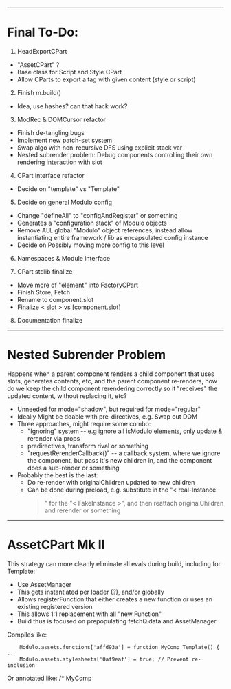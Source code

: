 ------

# Final To-Do:

1. HeadExportCPart
  - "AssetCPart" ?
  - Base class for Script and Style CPart
  - Allow CParts to export a tag with given content (style or script)

2. Finish m.build()
  - Idea, use hashes? can that hack work?

3. ModRec & DOMCursor refactor
  - Finish de-tangling bugs
  - Implement new patch-set system
  - Swap algo with non-recursive DFS using explicit stack var
  - Nested subrender problem: Debug components controlling their own
    rendering interaction with slot

4. CPart interface refactor
  - Decide on "template" vs "Template"

5. Decide on general Modulo config
  - Change "defineAll" to "configAndRegister" or something
  - Generates a "configuration stack" of Modulo objects
  - Remove ALL global "Modulo" object references, instead allow instantiating
    entire framework / lib as encapsulated config instance
  - Decide on Possibly moving more config to this level

6. Namespaces & Module interface

7. CPart stdlib finalize
  - Move more of "element" into FactoryCPart
  - Finish Store, Fetch
  - Rename to component.slot
  - Finalize < slot > vs [component.slot]

8. Documentation finalize



------

# Nested Subrender Problem

Happens when a parent component renders a child component that uses slots,
generates contents, etc, and the parent component re-renders, how do we
keep the child component rerendering correctly so it "receives" the updated
content, without replacing it, etc?

- Unneeded for mode="shadow", but required for mode="regular"
- Ideally Might be doable with pre-directives, e.g. Swap out DOM
- Three approaches, might require some combo:
    - "Ignoring" system -- e.g ignore all isModulo elements, only update &
      rerender via props
    - predirectives, transform rival or something
    - "requestRerenderCallback()"  -- a callback system, where we ignore
      the component, but pass it's new children in, and the component does
      a sub-render or something
- Probably the best is the last:
    - Do re-render with originalChildren updated to new children
    - Can be done during preload, e.g. substitute in the "< real-Instance
      >" for the "< FakeInstance >", and then reattach originalChildren
      and rerender or something

------

# AssetCPart Mk II

This strategy can more cleanly eliminate all evals during build, including
for Template:

- Use AssetManager
- This gets instantiated per loader (?), and/or globally
- Allows registerFunction that either creates a new function or uses an
  existing registered version
- This allows 1:1 replacement with all "new Function"
- Build thus is focused on prepopulating fetchQ.data and AssetManager

Compiles like:

        Modulo.assets.functions['affd93a'] = function MyComp_Template() { ..
        Modulo.assets.stylesheets['0af9eaf'] = true; // Prevent re-inclusion

Or annotated like:
        /* MyComp <script name="lol"> */ Modulo.assets.functions['x84af3a'] = function MyComp_Script() { ..

        /* </script> */ return ....}

- Then, deduping can be as follows:
    - Replace all instances of "text" with quoted hash in final build
    - If attempt to register text that matches regexp of quoted hash,
      use quoted hash instead for hash

# AssetCPart

  - During build step, "style" goes into a CSS file, "script" goes into JS
  - Script and Style contents in fetchQ cache output get blanked (or maybe
    replaced with newlines to preserve line numbering, or a comment explaining
    the new location)
  - Another idea: Use for Template compilation as well, to prevent ANY eval
    from getting into built JS!
  - Interface could have a "dedupe" and "dedupeReplace"
  - Script format:
    -
      (function (factory, Modulo, loadObj) {





          loadObj.script = {
          }); // what was return before
      })();


  - Another idea: Have "detachedFactoryCallback" as a general utility


- Think about refactoring FactoryCPart and AssetCPart each into a helper
  library, or something, to avoid too many base classes (or maybe just
  assetCPart)











------

# Broad ideas for increased code-use around CParts + templates + build

- Problem:
    - How do we structure different asset requirements? How can we make JS/CSS
      build bundles? How do CParts expose this?
    - Idea 1: CParts can implement a "exportCallback" that accumulates a JS file
    - Idea 2: This could somehow get folded into the < script > and < style >
      tag in the header idea: Basically, a CPart can export a "head depedency",
      that get inserted of the given type. Thus, building is the same as just
      summing together all "exports" or head-dependencies.
    - Idea 3: This feels like this could also somehow get folded into "fast
      reorged builds" (e.g. resurrecting factoryData)
    - Idea 4: For flat

- IDEA: When we get default attrs, refactor Style factory Callback into a
  Template that somehow implements prefixAllSelectors. The Template can be
  overridden.


- Misc cleanup: Replace all Modulo.globals.document with "ownerDocument"!

- MDU idea:
    - MTLMarkdown - A varient of MTL engine that does a "markown" conversion
      after templating but before setting component.innerHTML
    - Or maybe better yet, markdowntemplate is the CPart
    - Building on that, perhaps a way to configure markdown "handlers" for
      different types, e.g. using x-EmbedImg instead of img.
    - Could create and register custom tags using TagLex

# Ideas for better CPart development:

- Script should allow "export-as-cpart" or "cpart-name", which creates a
  one-off CPart class that can be reused

# Broad idea for increased code re-use around coniguration:

- "Configurable" base class
    - CPart, Loader, Template, ModRec, Cursor all derive from it
    - Does not get included into "CPart" lifecycle, but shares some behavior
      with CPart (can be configured with stackable defaults, has this.element
      back reference, etc)

- Misc todo item: Rename "component.children" to "component.slot", so its more
  obvious what it does
------

# Broad idea or approach to detangle various rendering issues:

- Broad idea or approach to detangle various configuration issues:
    - Use initialized/prepare + renderObj as a simple configuration system
    - Truly self-configuring
    - Directive shortcuts should be stored there too
    - TagDirective shortcuts as well (which in turn get populated by < Load >
      CPart)
    - Old todo that's relevant: Add a check somewhere for CParts to "register"
      a directive that also ensures at least one of Load, Mount, Unmount or
      Change exists for every "registered" directive
    - initializedCallback() { renderObj.component.directives.push('compiler.resolve'); }
    - Speed optimization: To prevent wasted space, need to think of a solution
      that allows each renderObj to "seem" like it can be separately modified,
      but it isn't actually (e.g. one of the old "maps", or a hashed registry
      of cached renderObjs, or something, or a "pushAndFork(arr)" or something)



- Predirectives (MOSTLY DONE!)
    - Directives that get resolved BEFORE reconciler.reconcile()
    - Maybe change the interface to support "loadString" then "reconcile"
    - The loadString step would make a fragment and then apply pre-directives
    - The predirective would be like: "directiveLoad"


- Pre-reconciler modifications
    - (see "predirectives" for a more concrete version of this)
    - The reconciler should ALWAYS attempt to reconcile the two DOMs
    - There should instead be hooks for pre-reconciler modifications to the
      generated DOM
    - This would allow [component.children] as a pre-directive: It will attach
      the "originalChildren" DOM to the fragment DOM, pre-rerender
    - This could also be used for tag namespace transformations:
        - [load.tag] could be a reconciler pre-directive
        - Tag-based directives can be triggered by certain tagnames


        - More general concept of "tagTransforms": Transform tagname into
          directive
        - This works for [component.ignore] as well:

            ignoreDirectiveLoad(node, key) {
                //const key = this.reconciler.getKey(node);
                if (this.isMounted && key in this.ignoredNodes) {
                    node.replaceWith(this.ignoredNodes[key]);
                } else {
                    this.ignoredNodes[key] = node;
                }
            }

- Give more thought to the "modulo-" prefix idea:
    - One simple way to express it is: all cases of "&lt;C" turn into
      "&lt;modulo-C"

- Thunked function / "PatchSet"
    - For render() and directives, it might make sense to "squash" functions
      into a "function set" that can run all (see older idea below about a
      possible micro-optimization for rerender())
          - E.g. instead of renderCallback()
    - If that makes sense, then perhaps merging this with the idea of "patch
      set" would help
    - They could get "nested", but keep on storing a pre-computed flattened
      version for fast speed
    - In the end, this would almost be like a mini VM thing:
        - Tightly optimize an inner loop
        - A special list format for storing a sequence of function executions
        - Each execution could be wrapped in a try/catch block
        - Could have "metadata" in a separate list 
    - Might even be useful for replacing "callback" interface with TagLoad --
      generally dereferencing since {'body': 'bodyVanish'} is repetitive
    - Note: Danger with this is hot-reloading -- needs to be easy to "refresh"

------
# Misc notes:

- Template vs template
    - Since MTL and JS are case-sensitive, "Template" could be the class, allowing
      for Template.tableRow to refer to <Template name="tableRow">
    - Lowercase "template" is the currently selected CPart instance

- Plural vs singular notes:
    - imagine the following use cases:
        - We want EVERY <load> CPart to hook onto reconciler directives
          (e.g. for multiple namespaces)
    - This is all pointing toward "squashed" callback hooks
    - This just means looking in spares as well for directive callbacks


----
# Misc notes:

- Massive performance bug:
    - http://localhost:8081/docs/templating-reference.html
    - Currently, it's doing renderas 88 times!
    - currently, it rerenders EVERY SINGLE one each time one loads, causing
      exponentially slow algos
    - Likely a bug with mws-Demo, or could be some script / scoping issue with
      Modulo

- CPart "Spares" is broken!
    - Right now, manually setting which one CPart is active is effectively
      creatinq a new type of state
    - We want some way to "choose" or bind based on actual state
    - Solution #1: "static getCurrentCPartCallback" on each CPart type
    - Solution #2: Something like "active-if:=script.shouldShow"
        - Or, make it a normal lifecycle method, e.g. "pick CPart"?
        - E.g. something like "templateSelectCallback"?
    - Solution #3: Feature of state
        - Don't change much (e.g. have spares), but leave manually swapping
          spares as a "bad practice"
        - E.g. '<template [state.choose] name="shop">'
            - By default will use state variable "template"
        - Like bind, except 1 direction, swaps spares on state change
        - Directive only can be used on CParts
    - Solution #4: Make it internally CPart-handled (?)
        - Each CPart can be either a "squasher" or a "stacker"
    - Solution #5: Remove documentation on swapping spares
        - Possibly combine above
        - Is there really any use for swapping templates, as spares are already
          used by |renderas?

- MTL: Support for "or" and "and" operators in if statements, and better
    error messages if encountering unknown conditional operators
        - Another idea: Have {% and %} and {% or %} be tags that modify the
          previous token

# Next refactor:

- Switch to < load > , and fix sub-namespacing / hash namespacing

- Namespacing fix:
  - Start by simply renaming "namespace" to "global-namespace".
  - Same behavior, always register absolutely to global-namespace
  - This way we can "punt" on hash namespacing until "namespace" (private ns)
    becomes a required feature

- CLI testing: https://bitbucket.org/michaelb/scrollcli/src/master/runtests.sh
- Use my old work on scrollcli BATS for "E2E" modulocli testing
- Another: Either part of testing framework, or built-in, support archives of
  site sources as "input" that it unzips to a tmp file, so we can have "frozen"
  versions of CLI tests at different version tags for a more sophisticated CLI
  test matrix
- Improve "basePath" --> switch to workingDir and add as chdir() function

- TODO: New lifecycle names:
  - Prepare -> Render -> Reconcile -> Update

- Another idea: Create a JavaScript interface for Component and CPart
  definition that uses Template literals tagged syntax:
    - https://developer.mozilla.org/en-US/docs/Web/JavaScript/Reference/Template_literals
    - Would be very easy for massive gain (e.g. much more clear integration into other frameworks)
    - Perhaps the Modulo object could have it?  - const modulo = new Modulo(); - modulo.define` -    <component> ...  - `
    - Not sure how useful this is, on second thought, compared to: modulo.loadString(`...`)
    - Much better to be per-component, then:
      - const { component } = modulo.cpartDef;
      - component`name=""`
      - endcompnent``
# Notes on using ModRec to simplify load / reload:

- ModRec + hooks for load
  - Loader is just a domfragment
  - It keeps the dom of the loaded components loaded
  - It reconciles if hot-updated
      - (eventually can do othe stuff)
- modulo-loader can hook into tagTransforms, can hook into build process
  - Use to populate load obj
  - Thus, can use to load everything + get directives applied

- One radical idea is to just do dom nodes all the way down:
  - E.g. change state into < modulo-state /> dom node factory representation
  - Factory loops through it's dom nodes

- Idea for "modulocli test" multiprocessing:
  - Create a SPA "dashboard" with a table of components & their tests
  - Start "test server" -- HTTP server that serves up test results + badges
  - Expose HTTP API to re-run tests (maybe also git pull & rerun?)
  - HTTP API should allow "split" work -- this way it can be used as a primitive worker-queue
      - This would allow starting X processes, one for each physical core
      - Then TestSuites get "round-robined" between the processes

- More ideas for "fetch actions":
    <request
        prefix="https://github.com/"
        repos.GET="/api/users/{{ username }}"
        repos.callback:=script.dataReceived
    ></request>
    - Under the hood uses fetchQ.enqueue + fetchQ.wait (to gather multiple)
    - The routes are all templated, e.g.:
    - request.repos.get({username: 'michaelpb'})
    - Future idea: Could use reversable named routes from backend

- Misc other ideas:
    - "Scheduler": combine fetchQ + setTimeout into a custom queue


- Release schedule ideas:
    - Set up a robust testing matrix
    - "Modulo Version"   x   "Unit-test version"   x   "Browser"
    - e.g. 0.5.1         x   0.3.4                 x   Edge 18
    - Will have to play by ear the old unit-test idea, but it would just check
      out old git branches/tags, move in the latest src/Modulo.js, then test
    - Might have to ONLY do this with "public API" unit tests, since the goal
      is to check against old tests taht might be using old APIs, to ensure we
      don't lose public-facing API features

# More notes: 2021 (Nov)

- GET params config idea:
    - Allow importing of libraries with GET parameters, e.g. /components.html?theme=bootstrap
    - This generates that loader with the given config (which it adds to the
      hash), allowing for the same library to be imported multiple times with
      different configs and different namespaces.
    - This would allow for the same component library to be configured multiple
      times. The ideal sitch


# More notes: 2021 (Sep)

- Main next steps:
    - (DONE) Remove ".name"
    - (DONE) Do cparts.state vs state conversion
    - (DONE-ish) Work on "Live Code Preview" component for examples
    - (DONE) Misc must have features:
        - (DONE) "settingProps" as a means to squirrel away data during ssg
    - Do immediately prefixing components
    - (DONE) Work on Modulo Router
    - Fix key=
    - Linting Rules!!
    - (DONE) component.innerHTML = ... is what does reconcile! ({component: {innerHTML: ..})
    - ShadowDOM + scoped style as an option (style could respect compnent)
        - shadow - will attach component.innerHTML to shadow DOM
        - shadow=only - will clear innerHTML, and then attach 
                        component.innerHTML to shadow DOM
    - Big TODO: Finish Loading prefixing correctly
        - 1) x- for local, or imported without namespace
        - 2) x328f- get rewritten for imported ones
    - CSS bundling
    - An interesting ToDo:
        - Maybe only good for mdu, not this, but with headless browser testing +
          step-based testing, imagine the <style> tag also being for stuff like this:
            - <style user-action>
                  click button.extraBtn {
                      color: blue;
                      background: red;
                  }
              </style>
            - Basically, can be used for both triggering events, and checking
              that things are visually identifiable
            - Could have other filters as well, e.g. "color: contrast-with(var(background));"
    - Possibly change directive syntax,
        - Current has bad w3c compliance, not sure if better:
        -  __component.children__
        - ##component.children##
        - _%component.children%_

--------------

    - // TODO: Idea: Allow global dot resolution for config like this, so we
        // can do settings=:module.script.exports.templateSettings

- Why doesn't this already work, via factory properties? -v (see below for more thoughts)
- Idea for configuring cparts from within script tag:
    - Set already-constructed cparts in script before running script
    - Allow global / static code like such:
    - < script >
    -   template.addFilter('asOrdinal', s => s === 1 ? '1st' : s + 'th')
    -   or template.filters.asOrdinal = ... etc
    -   OR have someting like factory.configure('template', 'filters', ...)
    - (best, since should be static/factory, thus passed in at time of Function)

- Why doesn't this already work, via factory properties? (possible improvement) -v
      - One improvement would be an explicit "config stack":
        loader.config.push({'template': {defaultOptions}});
        const obj = Object.assign({}, ...loader.config);
      - It would actually better resemble inheritence... as such:
          - Modulo.config
              - each Loader gets: this.config = Object.create(Modulo.config);
              - each Factory gets: this.config = Object.create(loader.config);
              - each instance gets: this.config = Object.create(factory.config);
              - each cpart gets: this.attrs = Object.create(factory.config[cpartName]);
              - template attrs put onto config!!!
      - This would also play nicely with the "cparts all the way down" approach
      - Cparts get attrs of parents. It would go up to Loader.

# Misc performance update ideas:

        // for directive search, would have to measure to see if a regexp can
        // cut back time (I'm increasingly thinking: Probably not, only for
        // very large attribute lists, everything else is probably slower)
        for (const node of nodes) {
            // Check if this speeds up, due to regexp compilation
            const attrs = node.getAttributeNames().join(' ');
            if (/^[ a-z-]+$/ig.test(attrs)) {
                continue;
            }
            // ...
        }

# Computed Values: Misc Templating idea

- abc.xy turns into abc.xy || abc.xyComputedCallback()


------

# -------------------

        Idea: CSS variables set by state

        <state
            userColor="red"
        ></state>
        <style [state.bind]color="userColor">
            div {
                color: var(--color);
            }
        </style>


# -------------------

        // IDEA: Render-path micro-optimization idea:
        // - Push prebound func to list, to "pre-compute" render loop
        // - .rerender() thus is just looping through list of funcs running each



# More notes: 2021

- Replace all mention of 'options' with 'attrs' or something equally consistent
  / accurate

- Uniquely identifying components:
    - component-hash: a7efa90
    - mutation-hash: 1a3a4f9
    - mutation-hash: 0000000 # for immutable, or initial state
    - mutation-hash is only implemented for State CPart

        // Idea: Use Template interface for Style transformers (so that MTL
        // could be used in a pinch well). Eg if ('transform' in options) {
        // Transfomer().render(renderObj) }
        // TODO: Need to do '<x-' -> '<xa3d2af-' for private components, and do
        // '<x-' -> '<tagPref-' for public components
        // (and remove '<my-')
        //const content = (opts.content || '').replace(/(<\/?)x-/ig, tagPref);
        // TODO -v prefered
        //content = content.replace(/(<\/?)x-/g, tagPref);

    // Possibility matrix:
    // (Note: It's not symmetric due to side-effect of getMatchedNode,
    // specifically ordering of checking child first.)
    // matchedRival    ===  null
    //                              rival
    //                                       !== rival
    // matchedChild                                            false
    //       ===  null  . normal    .  e   . nr=r,r=MR    .   skip R
    //           child  . normal    .  e   .  normal      .   normal
    //       !== child  . c=MC,nc=c .  e   .  skip both   .   r=MR,nr=r...
    //           false  . skip C    .  e   . c=MC,nc=c... .   skip both
    //Modulo.assert(matchedRival ? (matchedRival !== rival) : false, 'Repeated key!');

        // The "Everything is custom component" idea:
        // - Use tagTransforms to convert <state> into <m-state> etc
        // - Use connectedCallback to do: this.parentNode.cparts[this.cpartName] = this;

- Does not work, shadowDom only:Consideration for [component.children] ... Perhaps do < slot > interface
  instead?


                // (Reason can't do for <PrivateComponents>: Requires parsing
                // HTML, since /[^>]+/ only works since we ignore attributes)
                //const regExp = /<(\/?)(body|head)([^>]*)>/gi;
                //innerHTML = innerHTML.replace(regExp, '<$1modulo-v-$2$3>');

<!--
TODO Idea:
Implement another demo type:
- Very similar to minipreview with tabs, but with 1 exception:
    - Have tabs be on left to be more readable with longer names
    - Disable editing
    - By default, have a play button "[>]" that every 3 seconds loops to the
      next example snippet
    - The goal is to cycle through showing off different props of the same
      component

- How to show off practicing different props:
    - Add another "type" of text: Preview text
    - By default, show as another pane (?)
        - Maybe to the right of the preview?
    - By default, do not allow editing
    - By default, show some other tabs (?) to select
- Could allow a show-off "auto" mode, for the front-page or other places, where
  it just cycles through different sets of props, showing the result of each
  (could look really cool with a transition!!)


-->

